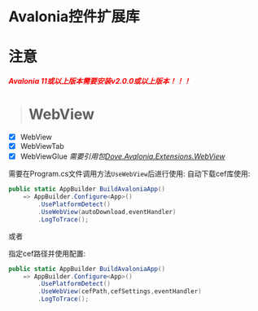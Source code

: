 # Avalonia控件扩展库

# 注意
**<span style="color:red;">_Avalonia 11或以上版本需要安装v2.0.0或以上版本！！！_</span>**

> # WebView

- [x] WebView
- [x] WebViewTab
- [x] WebViewGlue
_需要引用包[Dove.Avalonia.Extensions.WebView](https://www.nuget.org/packages/Dove.Avalonia.Extensions.WebView/)_

需要在Program.cs文件调用方法`UseWebView`后进行使用:
自动下载cef库使用:
```csharp
public static AppBuilder BuildAvaloniaApp()
    => AppBuilder.Configure<App>()
        .UsePlatformDetect()
        .UseWebView(autoDownload,eventHandler)
        .LogToTrace();
```

或者

指定cef路径并使用配置:
```csharp
public static AppBuilder BuildAvaloniaApp()
    => AppBuilder.Configure<App>()
        .UsePlatformDetect()
        .UseWebView(cefPath,cefSettings,eventHandler)
        .LogToTrace();
```